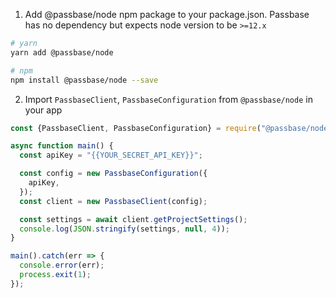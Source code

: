 1. Add @passbase/node npm package to your package.json. Passbase has no dependency but expects node version to be `>=12.x`

```sh
# yarn
yarn add @passbase/node

# npm
npm install @passbase/node --save
```

2. Import `PassbaseClient`, `PassbaseConfiguration` from `@passbase/node` in your app

```js
const {PassbaseClient, PassbaseConfiguration} = require("@passbase/node");

async function main() {
  const apiKey = "{{YOUR_SECRET_API_KEY}}";

  const config = new PassbaseConfiguration({
    apiKey,
  });
  const client = new PassbaseClient(config);

  const settings = await client.getProjectSettings();
  console.log(JSON.stringify(settings, null, 4));
}

main().catch(err => {
  console.error(err);
  process.exit(1);
});
```
